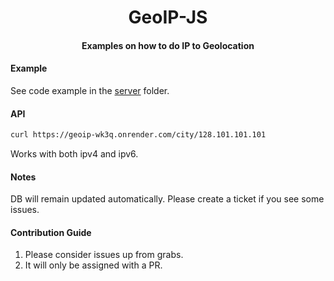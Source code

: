 <h1 align="center">GeoIP-JS</h1>
<h4 align="center">Examples on how to do IP to Geolocation </h4>

#### Example
See code example in the [server](./server/app.js) folder.

#### API

```sh
curl https://geoip-wk3q.onrender.com/city/128.101.101.101
```

Works with both ipv4 and ipv6.

#### Notes

DB will remain updated automatically. Please create a ticket if you see some issues.


#### Contribution Guide
1. Please consider issues up from grabs.
2. It will only be assigned with a PR.

